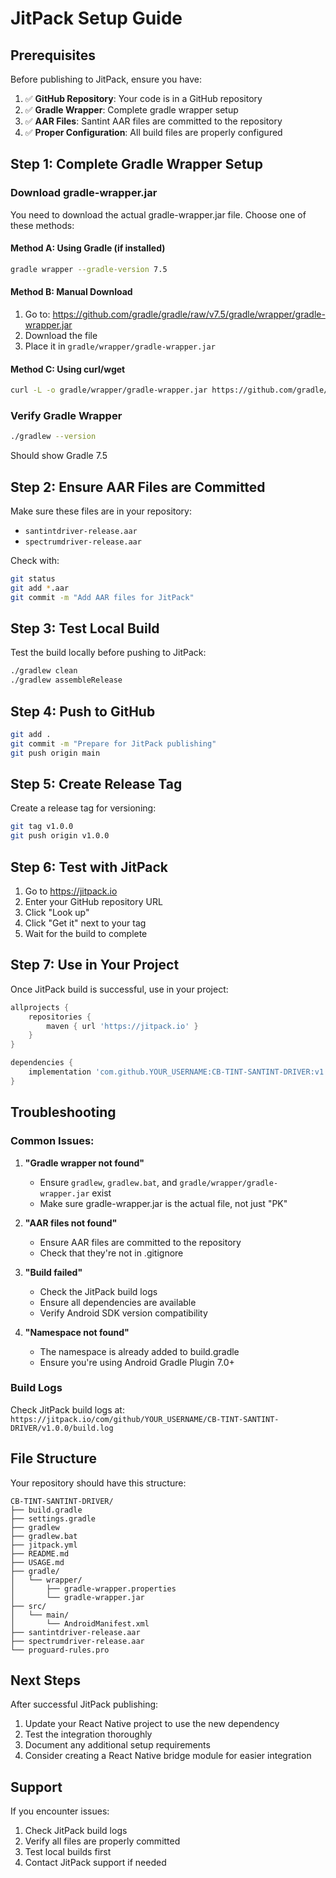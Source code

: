 # JitPack Setup Guide

## Prerequisites

Before publishing to JitPack, ensure you have:

1. ✅ **GitHub Repository**: Your code is in a GitHub repository
2. ✅ **Gradle Wrapper**: Complete gradle wrapper setup
3. ✅ **AAR Files**: Santint AAR files are committed to the repository
4. ✅ **Proper Configuration**: All build files are properly configured

## Step 1: Complete Gradle Wrapper Setup

### Download gradle-wrapper.jar

You need to download the actual gradle-wrapper.jar file. Choose one of these methods:

#### Method A: Using Gradle (if installed)
```bash
gradle wrapper --gradle-version 7.5
```

#### Method B: Manual Download
1. Go to: https://github.com/gradle/gradle/raw/v7.5/gradle/wrapper/gradle-wrapper.jar
2. Download the file
3. Place it in `gradle/wrapper/gradle-wrapper.jar`

#### Method C: Using curl/wget
```bash
curl -L -o gradle/wrapper/gradle-wrapper.jar https://github.com/gradle/gradle/raw/v7.5/gradle/wrapper/gradle-wrapper.jar
```

### Verify Gradle Wrapper
```bash
./gradlew --version
```
Should show Gradle 7.5

## Step 2: Ensure AAR Files are Committed

Make sure these files are in your repository:
- `santintdriver-release.aar`
- `spectrumdriver-release.aar`

Check with:
```bash
git status
git add *.aar
git commit -m "Add AAR files for JitPack"
```

## Step 3: Test Local Build

Test the build locally before pushing to JitPack:

```bash
./gradlew clean
./gradlew assembleRelease
```

## Step 4: Push to GitHub

```bash
git add .
git commit -m "Prepare for JitPack publishing"
git push origin main
```

## Step 5: Create Release Tag

Create a release tag for versioning:

```bash
git tag v1.0.0
git push origin v1.0.0
```

## Step 6: Test with JitPack

1. Go to https://jitpack.io
2. Enter your GitHub repository URL
3. Click "Look up"
4. Click "Get it" next to your tag
5. Wait for the build to complete

## Step 7: Use in Your Project

Once JitPack build is successful, use in your project:

```gradle
allprojects {
    repositories {
        maven { url 'https://jitpack.io' }
    }
}

dependencies {
    implementation 'com.github.YOUR_USERNAME:CB-TINT-SANTINT-DRIVER:v1.0.0'
}
```

## Troubleshooting

### Common Issues:

1. **"Gradle wrapper not found"**
   - Ensure `gradlew`, `gradlew.bat`, and `gradle/wrapper/gradle-wrapper.jar` exist
   - Make sure gradle-wrapper.jar is the actual file, not just "PK"

2. **"AAR files not found"**
   - Ensure AAR files are committed to the repository
   - Check that they're not in .gitignore

3. **"Build failed"**
   - Check the JitPack build logs
   - Ensure all dependencies are available
   - Verify Android SDK version compatibility

4. **"Namespace not found"**
   - The namespace is already added to build.gradle
   - Ensure you're using Android Gradle Plugin 7.0+

### Build Logs

Check JitPack build logs at:
`https://jitpack.io/com/github/YOUR_USERNAME/CB-TINT-SANTINT-DRIVER/v1.0.0/build.log`

## File Structure

Your repository should have this structure:
```
CB-TINT-SANTINT-DRIVER/
├── build.gradle
├── settings.gradle
├── gradlew
├── gradlew.bat
├── jitpack.yml
├── README.md
├── USAGE.md
├── gradle/
│   └── wrapper/
│       ├── gradle-wrapper.properties
│       └── gradle-wrapper.jar
├── src/
│   └── main/
│       └── AndroidManifest.xml
├── santintdriver-release.aar
├── spectrumdriver-release.aar
└── proguard-rules.pro
```

## Next Steps

After successful JitPack publishing:

1. Update your React Native project to use the new dependency
2. Test the integration thoroughly
3. Document any additional setup requirements
4. Consider creating a React Native bridge module for easier integration

## Support

If you encounter issues:
1. Check JitPack build logs
2. Verify all files are properly committed
3. Test local builds first
4. Contact JitPack support if needed
